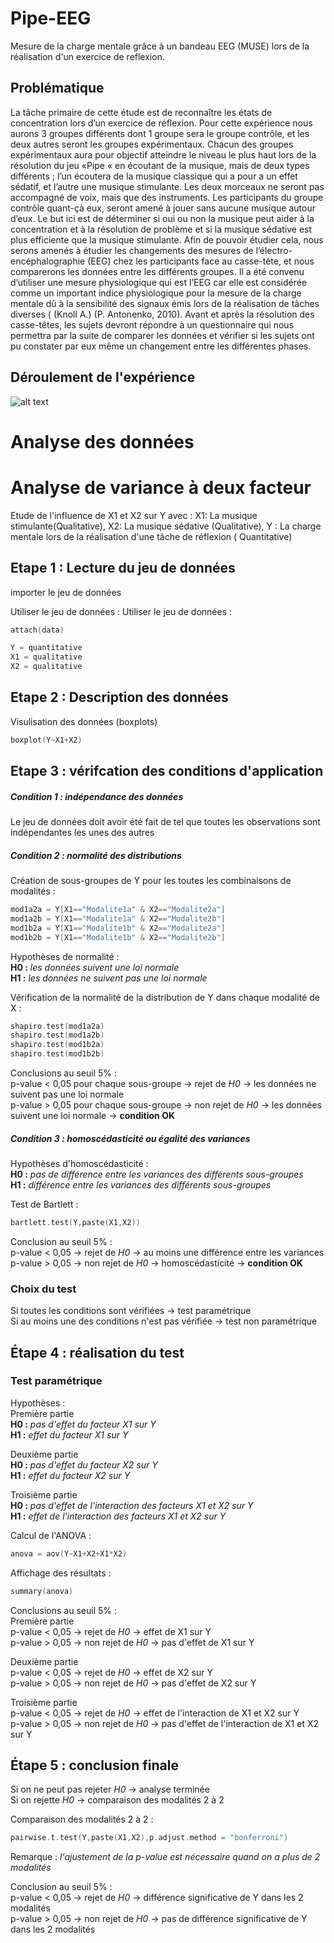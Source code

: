 # Pipe-EEG
Mesure de la charge mentale grâce à un bandeau EEG (MUSE) lors de la réalisation d'un exercice de reflexion.

## Problématique
La tâche primaire de cette étude est de reconnaître les états de concentration lors d’un exercice de réflexion. Pour cette expérience nous aurons 3 groupes différents dont 1 groupe sera le groupe contrôle, et les deux autres seront les groupes expérimentaux. Chacun des groupes expérimentaux aura pour objectif atteindre le niveau le plus haut lors de la résolution du jeu «Pipe «  en écoutant de la musique, mais de deux types différents ; l’un écoutera de la musique classique qui a pour a un effet sédatif, et l’autre une musique stimulante. Les deux morceaux ne seront pas accompagné de voix, mais que des instruments. Les participants du groupe contrôle quant-çà eux, seront amené à jouer sans aucune musique autour d’eux. 
Le but ici est de déterminer si oui ou non la musique peut aider à la concentration et à la résolution de problème et si la musique sédative est plus efficiente que la musique stimulante. Afin de pouvoir étudier cela, nous serons amenés à étudier les changements  des mesures de l’électro-encéphalographie (EEG) chez les participants face au casse-tête, et nous comparerons les données entre les différents groupes. Il a été convenu d’utiliser une mesure physiologique qui est l’EEG car elle est considérée comme un important indice physiologique pour la mesure de la charge mentale dû à la sensibilité des signaux émis lors de la réalisation de tâches diverses ( (Knoll A.) (P. Antonenko, 2010).
Avant et après la résolution des casse-têtes, les sujets devront répondre à un questionnaire qui nous permettra par la suite de comparer  les données et vérifier si les sujets ont pu constater par eux même un changement entre les différentes phases.


## Déroulement de l'expérience
![alt text](https://github.com/izouhri/Pipe_EEG/Deroulement_diagram.png "Déroulement de l'expérience")

# Analyse des données 

# Analyse de variance à deux facteur

Etude de l'influence de X1 et X2 sur Y avec :
  X1: La musique stimulante(Qualitative),
  X2: La musique sédative (Qualitative),
  Y : La charge mentale lors de la réalisation d'une tâche de réflexion ( Quantitative)
 
## Etape 1 : Lecture du jeu de données

importer le jeu de données

Utiliser le jeu de données :
Utiliser le jeu de données :
```c
attach(data)
```
```c
Y = quantitative
X1 = qualitative
X2 = qualitative
```
## Etape 2 : Description des données 
Visulisation des données (boxplots)
```c
boxplot(Y~X1+X2)
```
## Etape 3 : vérifcation des conditions d'application
##### Condition 1 : indépendance des données
Le jeu de données doit avoir été fait de tel que toutes les observations sont indépendantes les unes des autres

##### Condition 2 : normalité des distributions
Création de sous-groupes de Y pour les toutes les combinaisons de modalités :
```c
mod1a2a = Y[X1=="Modalite1a" & X2=="Modalite2a"]
mod1a2b = Y[X1=="Modalite1a" & X2=="Modalite2b"]
mod1b2a = Y[X1=="Modalite1b" & X2=="Modalite2a"]
mod1b2b = Y[X1=="Modalite1b" & X2=="Modalite2b"]
```

Hypothèses de normalité :  
**H0 :** *les données suivent une loi normale*  
**H1 :** *les données ne suivent pas une loi normale*  

Vérification de la normalité de la distribution de Y dans chaque modalité de X :
```c
shapiro.test(mod1a2a)
shapiro.test(mod1a2b)
shapiro.test(mod1b2a)
shapiro.test(mod1b2b)
```
Conclusions au seuil 5% :  
p-value < 0,05 pour chaque sous-groupe → rejet de *H0* → les données ne suivent pas une loi normale  
p-value > 0,05 pour chaque sous-groupe → non rejet de *H0* → les données suivent une loi normale → **condition OK**

##### Condition 3 : homoscédasticité ou égalité des variances
Hypothèses d'homoscédasticité :  
**H0 :** *pas de différence entre les variances des différents sous-groupes*  
**H1 :** *différence entre les variances des différents sous-groupes*  

Test de Bartlett :
```c
bartlett.test(Y,paste(X1,X2))
```
Conclusion au seuil 5% :  
p-value < 0,05 → rejet de *H0* → au moins une différence entre les variances  
p-value > 0,05 → non rejet de *H0* → homoscédasticité → **condition OK**


### Choix du test
Si toutes les conditions sont vérifiées → test paramétrique  
Si au moins une des conditions n'est pas vérifiée → test non paramétrique


## Étape 4 : réalisation du test
### Test paramétrique
Hypothèses :  
Première partie  
**H0 :** *pas d'effet du facteur X1 sur Y*  
**H1 :** *effet du facteur X1 sur Y*  

Deuxième partie  
**H0 :** *pas d'effet du facteur X2 sur Y*  
**H1 :** *effet du facteur X2 sur Y*  

Troisième partie  
**H0 :** *pas d'effet de l'interaction des facteurs X1 et X2 sur Y*  
**H1 :** *effet de l'interaction des facteurs X1 et X2 sur Y*  

Calcul de l'ANOVA :
```c
anova = aov(Y~X1+X2+X1*X2)
```

Affichage des résultats :
```c
summary(anova)
```
Conclusions au seuil 5% :  
Première partie  
p-value < 0,05 → rejet de *H0* → effet de X1 sur Y  
p-value > 0,05 → non rejet de *H0* → pas d'effet de X1 sur Y  

Deuxième partie  
p-value < 0,05 → rejet de *H0* → effet de X2 sur Y  
p-value > 0,05 → non rejet de *H0* → pas d'effet de X2 sur Y  

Troisième partie  
p-value < 0,05 → rejet de *H0* → effet de l'interaction de X1 et X2 sur Y  
p-value > 0,05 → non rejet de *H0* → pas d'effet de l'interaction de X1 et X2 sur Y  


## Étape 5 : conclusion finale
Si on ne peut pas rejeter *H0* → analyse terminée  
Si on rejette *H0* → comparaison des modalités 2 à 2  

Comparaison des modalités 2 à 2 :
```c
pairwise.t.test(Y,paste(X1,X2),p.adjust.method = "bonferroni")
```
Remarque : *l'ajustement de la p-value est nécessaire quand on a plus de 2 modalités*

Conclusion au seuil 5% :  
p-value < 0,05 → rejet de *H0* → différence significative de Y dans les 2 modalités  
p-value > 0,05 → non rejet de *H0* → pas de différence significative de Y dans les 2 modalités  
